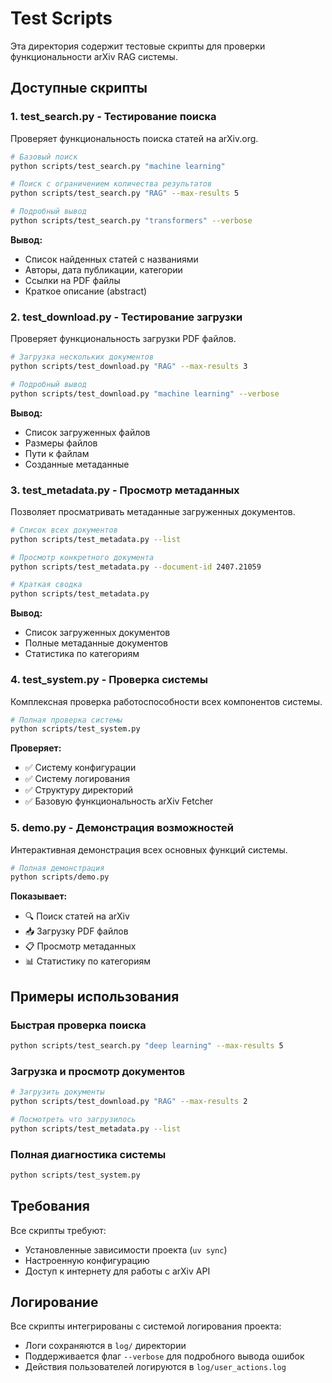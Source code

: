 # Test Scripts

Эта директория содержит тестовые скрипты для проверки функциональности arXiv RAG системы.

## Доступные скрипты

### 1. test_search.py - Тестирование поиска
Проверяет функциональность поиска статей на arXiv.org.

```bash
# Базовый поиск
python scripts/test_search.py "machine learning"

# Поиск с ограничением количества результатов
python scripts/test_search.py "RAG" --max-results 5

# Подробный вывод
python scripts/test_search.py "transformers" --verbose
```

**Вывод:**
- Список найденных статей с названиями
- Авторы, дата публикации, категории
- Ссылки на PDF файлы
- Краткое описание (abstract)

### 2. test_download.py - Тестирование загрузки
Проверяет функциональность загрузки PDF файлов.

```bash
# Загрузка нескольких документов
python scripts/test_download.py "RAG" --max-results 3

# Подробный вывод
python scripts/test_download.py "machine learning" --verbose
```

**Вывод:**
- Список загруженных файлов
- Размеры файлов
- Пути к файлам
- Созданные метаданные

### 3. test_metadata.py - Просмотр метаданных
Позволяет просматривать метаданные загруженных документов.

```bash
# Список всех документов
python scripts/test_metadata.py --list

# Просмотр конкретного документа
python scripts/test_metadata.py --document-id 2407.21059

# Краткая сводка
python scripts/test_metadata.py
```

**Вывод:**
- Список загруженных документов
- Полные метаданные документов
- Статистика по категориям

### 4. test_system.py - Проверка системы
Комплексная проверка работоспособности всех компонентов системы.

```bash
# Полная проверка системы
python scripts/test_system.py
```

**Проверяет:**
- ✅ Систему конфигурации
- ✅ Систему логирования
- ✅ Структуру директорий
- ✅ Базовую функциональность arXiv Fetcher

### 5. demo.py - Демонстрация возможностей
Интерактивная демонстрация всех основных функций системы.

```bash
# Полная демонстрация
python scripts/demo.py
```

**Показывает:**
- 🔍 Поиск статей на arXiv
- 📥 Загрузку PDF файлов
- 📋 Просмотр метаданных
- 📊 Статистику по категориям

## Примеры использования

### Быстрая проверка поиска
```bash
python scripts/test_search.py "deep learning" --max-results 5
```

### Загрузка и просмотр документов
```bash
# Загрузить документы
python scripts/test_download.py "RAG" --max-results 2

# Посмотреть что загрузилось
python scripts/test_metadata.py --list
```

### Полная диагностика системы
```bash
python scripts/test_system.py
```

## Требования

Все скрипты требуют:
- Установленные зависимости проекта (`uv sync`)
- Настроенную конфигурацию
- Доступ к интернету для работы с arXiv API

## Логирование

Все скрипты интегрированы с системой логирования проекта:
- Логи сохраняются в `log/` директории
- Поддерживается флаг `--verbose` для подробного вывода ошибок
- Действия пользователей логируются в `log/user_actions.log`
